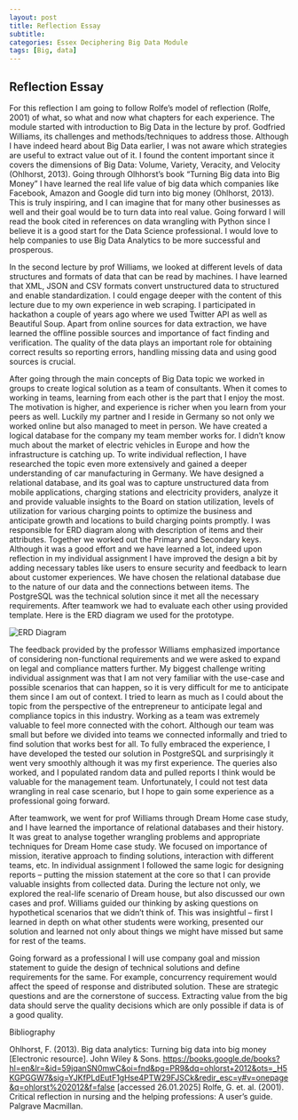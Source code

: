 ```yaml
---
layout: post
title: Reflection Essay
subtitle: 
categories: Essex Deciphering Big Data Module
tags: [Big, data]
---
```


## Reflection Essay

For this reflection I am going to follow Rolfe’s model of reflection (Rolfe, 2001) of what, so what and now what chapters for each experience. The module started with introduction to Big Data in the lecture by prof. Godfried Williams, its challenges and methods/techniques to address those. Although I have indeed heard about Big Data earlier, I was not aware which strategies are useful to extract value out of it. I found the content important since it covers the dimensions of Big Data: Volume, Variety, Veracity, and Velocity (Ohlhorst, 2013). Going through Olhhorst’s book “Turning Big data into Big Money” I have learned the real life value of big data which companies like Facebook, Amazon and Google did turn into big money (Ohlhorst, 2013). This is truly inspiring, and I can imagine that for many other businesses as well and their goal would be to turn data into real value. Going forward I will read the book cited in references on data wrangling with Python since I believe it is a good start for the Data Science professional. I would love to help companies to use Big Data Analytics to be more successful and prosperous. 

In the second lecture by prof Williams, we looked at different levels of data structures and formats of data that can be read by machines. I have learned that XML, JSON and CSV formats convert unstructured data to structured and enable standardization. I could engage deeper with the content of this lecture due to my own experience in web scraping. I participated in hackathon a couple of years ago where we used Twitter API as well as Beautiful Soup. Apart from online sources for data extraction, we have learned the offline possible sources and importance of fact finding and verification. The quality of the data plays an important role for obtaining correct results so reporting errors, handling missing data and using good sources is crucial. 

After going through the main concepts of Big Data topic we worked in groups to create logical solution as a team of consultants. When it comes to working in teams, learning from each other is the part that I enjoy the most. The motivation is higher, and experience is richer when you learn from your peers as well. Luckily my partner and I reside in Germany so not only we worked online but also managed to meet in person. We have created a logical database for the company my team member works for. I didn’t know much about the market of electric vehicles in Europe and how the infrastructure is catching up. To write individual reflection, I have researched the topic even more extensively and gained a deeper understanding of car manufacturing in Germany. We have designed a relational database, and its goal was to capture unstructured data from mobile applications, charging stations and electricity providers, analyze it and provide valuable insights to the Board on station utilization, levels of utilization for various charging points to optimize the business and anticipate growth and locations to build charging points promptly. I was responsible for ERD diagram along with description of items and their attributes. Together we worked out the Primary and Secondary keys. Although it was a good effort and we have learned a lot, indeed upon reflection in my individual assignment I have improved the design a bit by adding necessary tables like users to ensure security and feedback to learn about customer experiences. We have chosen the relational database due to the nature of our data and the connections between items. The PostgreSQL was the technical solution since it met all the necessary requirements. After teamwork we had to evaluate each other using provided template. Here is the ERD diagram we used for the prototype. 

![ERD Diagram](https://github.com/user-attachments/assets/45bfefab-3d36-441d-ae42-207a230dd561)


The feedback provided by the professor Williams emphasized importance of considering non-functional requirements and we were asked to expand on legal and compliance matters further. My biggest challenge writing individual assignment was that I am not very familiar with the use-case and possible scenarios that can happen, so it is very difficult for me to anticipate them since I am out of context. I tried to learn as much as I could about the topic from the perspective of the entrepreneur to anticipate legal and compliance topics in this industry. 
Working as a team was extremely valuable to feel more connected with the cohort. Although our team was small but before we divided into teams we connected informally and tried to find solution that works best for all. To fully embraced the experience, I have developed the tested our solution in PostgreSQL and surprisingly it went very smoothly although it was my first experience. The queries also worked, and I populated random data and pulled reports I think would be valuable for the management team. Unfortunately, I could not test data wrangling in real case scenario, but I hope to gain some experience as a professional going forward. 

After teamwork, we went for prof Williams through Dream Home case study, and I have learned the importance of relational databases and their history. It was great to analyse together wrangling problems and appropriate techniques for Dream Home case study. We focused on importance of mission, iterative approach to finding solutions, interaction with different teams, etc. In individual assignment I followed the same logic for designing reports – putting the mission statement at the core so that I can provide valuable insights from collected data. During the lecture not only, we explored the real-life scenario of Dream house, but also discussed our own cases and prof. Williams guided our thinking by asking questions on hypothetical scenarios that we didn’t think of. This was insightful – first I learned in depth on what other students were working, presented our solution and learned not only about things we might have missed but same for rest of the teams. 

Going forward as a professional I will use company goal and mission statement to guide the design of technical solutions and define requirements for the same. For example, concurrency requirement would affect the speed of response and distributed solution. These are strategic questions and are the cornerstone of success. Extracting value from the big data should serve the quality decisions which are only possible if data is of a good quality. 

Bibliography 

Ohlhorst, F. (2013). Big data analytics: Turning big data into big money [Electronic resource]. John Wiley & Sons. https://books.google.de/books?hl=en&lr=&id=59jqanSN0mwC&oi=fnd&pg=PR9&dq=ohlorst+2012&ots=_H5KGPGGW7&sig=YJKfPLdEutF1gHse4PTW29FJSCk&redir_esc=y#v=onepage&q=ohlorst%202012&f=false [accessed 26.01.2025]
Rolfe, G. et. al. (2001). Critical reflection in nursing and the helping professions: A user’s guide. Palgrave Macmillan.




